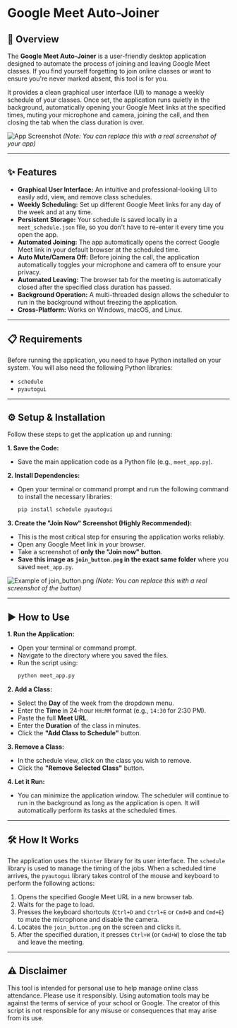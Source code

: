 # Google Meet Auto-Joiner

## 🚀 Overview

The **Google Meet Auto-Joiner** is a user-friendly desktop application designed to automate the process of joining and leaving Google Meet classes. If you find yourself forgetting to join online classes or want to ensure you're never marked absent, this tool is for you.

It provides a clean graphical user interface (UI) to manage a weekly schedule of your classes. Once set, the application runs quietly in the background, automatically opening your Google Meet links at the specified times, muting your microphone and camera, joining the call, and then closing the tab when the class duration is over.

![App Screenshot](https://i.imgur.com/your-screenshot.png) 
*(Note: You can replace this with a real screenshot of your app)*

---

## ✨ Features

- **Graphical User Interface:** An intuitive and professional-looking UI to easily add, view, and remove class schedules.
- **Weekly Scheduling:** Set up different Google Meet links for any day of the week and at any time.
- **Persistent Storage:** Your schedule is saved locally in a `meet_schedule.json` file, so you don't have to re-enter it every time you open the app.
- **Automated Joining:** The app automatically opens the correct Google Meet link in your default browser at the scheduled time.
- **Auto Mute/Camera Off:** Before joining the call, the application automatically toggles your microphone and camera off to ensure your privacy.
- **Automated Leaving:** The browser tab for the meeting is automatically closed after the specified class duration has passed.
- **Background Operation:** A multi-threaded design allows the scheduler to run in the background without freezing the application.
- **Cross-Platform:** Works on Windows, macOS, and Linux.

---

## 📋 Requirements

Before running the application, you need to have Python installed on your system. You will also need the following Python libraries:

- `schedule`
- `pyautogui`

---

## ⚙️ Setup & Installation

Follow these steps to get the application up and running:

**1. Save the Code:**
   - Save the main application code as a Python file (e.g., `meet_app.py`).

**2. Install Dependencies:**
   - Open your terminal or command prompt and run the following command to install the necessary libraries:
     ```bash
     pip install schedule pyautogui
     ```

**3. Create the "Join Now" Screenshot (Highly Recommended):**
   - This is the most critical step for ensuring the application works reliably.
   - Open any Google Meet link in your browser.
   - Take a screenshot of **only the "Join now" button**.
   - **Save this image as `join_button.png` in the exact same folder** where you saved `meet_app.py`.

   ![Example of join_button.png](https://i.imgur.com/your-join-button-screenshot.png)
   *(Note: You can replace this with a real screenshot of the button)*

---

## ▶️ How to Use

**1. Run the Application:**
   - Open your terminal or command prompt.
   - Navigate to the directory where you saved the files.
   - Run the script using:
     ```bash
     python meet_app.py
     ```

**2. Add a Class:**
   - Select the **Day** of the week from the dropdown menu.
   - Enter the **Time** in 24-hour `HH:MM` format (e.g., `14:30` for 2:30 PM).
   - Paste the full **Meet URL**.
   - Enter the **Duration** of the class in minutes.
   - Click the **"Add Class to Schedule"** button.

**3. Remove a Class:**
   - In the schedule view, click on the class you wish to remove.
   - Click the **"Remove Selected Class"** button.

**4. Let it Run:**
   - You can minimize the application window. The scheduler will continue to run in the background as long as the application is open. It will automatically perform its tasks at the scheduled times.

---

## 🛠️ How It Works

The application uses the `tkinter` library for its user interface. The `schedule` library is used to manage the timing of the jobs. When a scheduled time arrives, the `pyautogui` library takes control of the mouse and keyboard to perform the following actions:

1.  Opens the specified Google Meet URL in a new browser tab.
2.  Waits for the page to load.
3.  Presses the keyboard shortcuts (`Ctrl+D` and `Ctrl+E` or `Cmd+D` and `Cmd+E`) to mute the microphone and disable the camera.
4.  Locates the `join_button.png` on the screen and clicks it.
5.  After the specified duration, it presses `Ctrl+W` (or `Cmd+W`) to close the tab and leave the meeting.

---

## ⚠️ Disclaimer

This tool is intended for personal use to help manage online class attendance. Please use it responsibly. Using automation tools may be against the terms of service of your school or Google. The creator of this script is not responsible for any misuse or consequences that may arise from its use.
